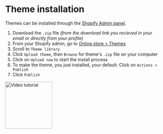 # Theme installation

Themes can be installed through the [Shopify Admin panel](https://www.shopify.com/admin/themes?ref=OpenThinking).

1. Download the `.zip` file _(from the download link you recieved in your email or directly from your profile)_
1. From your Shopify admin, go to [Online store > Themes](https://www.shopify.com/admin/themes?ref=OpenThinking)
1. Scroll to `Theme library`
1. Click `Upload theme`, then `Browse` for theme's `.zip` file on your computer
1. Click on `Upload now` to start the install process
1. To make the theme, you just installed, your default: Click on `Actions > Publish` 
1. Click `Publish`

[<img src="https://raw.githubusercontent.com/openxthinking/master-docs/master/docs/_media/vta.svg" alt="Video tutorial" loading=lazy width=150>](video#theme-installation)
